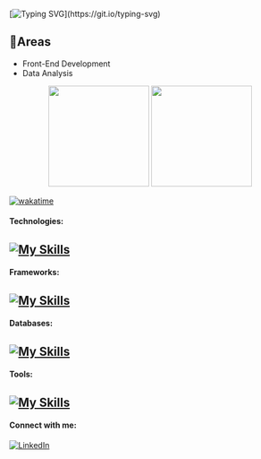 [![Typing SVG](https://readme-typing-svg.demolab.com?font=Fira+Code&weight=700&size=30&duration=4990&pause=1000&color=BA47F7&width=435&lines=Hello+I'm+Bianca!%F0%9F%99%8B%F0%9F%8F%BE%E2%80%8D%E2%99%80%EF%B8%8F;Computer+science+student.)](https://git.io/typing-svg)

## 📌Areas
- Front-End Development
- Data Analysis

<div align="center">
  <img src="https://github-readme-streak-stats.herokuapp.com/?user=BiancaCancian&theme=tokyonight&hide_border=true" height="180px"/>
  <img src="https://github-readme-stats.vercel.app/api/top-langs/?username=BiancaCancian&theme=tokyonight&show_icons=true&hide_border=true&layout=compact" height="180px"/>
</div>

[![wakatime](https://wakatime.com/badge/user/e1682919-7a07-4754-aeb9-3982a7a525c0.svg)](https://wakatime.com/@e1682919-7a07-4754-aeb9-3982a7a525c0)

#### Technologies:
<h2>
<a href="https://skillicons.dev">
    <img src="https://skillicons.dev/icons?i=js,html,css,sass,python,java" alt="My Skills">
</a>
</h2>

#### Frameworks:
<h2>
<a href="https://skillicons.dev">
    <img src="https://skillicons.dev/icons?i=react,bootstrap,spring,vite,flask" alt="My Skills">
</a>
</h2>

#### Databases:
<h2>
<a href="https://skillicons.dev">
    <img src="https://skillicons.dev/icons?i=mysql,postgresql,mongodb" alt="My Skills">
</a>
</h2>

#### Tools:
<h2>
<a href="https://skillicons.dev">
    <img src="https://skillicons.dev/icons?i=vscode,pycharm,eclipse" alt="My Skills">
</a>
</h2>

#### Connect with me:
[![LinkedIn](https://img.shields.io/badge/-LinkedIn-000?style=for-the-badge&logo=linkedin&logoColor=FF00F6&color:FFF)](https://www.linkedin.com/in/bianca-cancian-4a60b61a3/)







